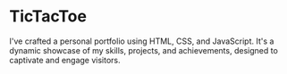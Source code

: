 # TicTacToe
I've crafted a personal portfolio using HTML, CSS, and JavaScript. It's a dynamic showcase of my skills, projects, and achievements, designed to captivate and engage visitors.
